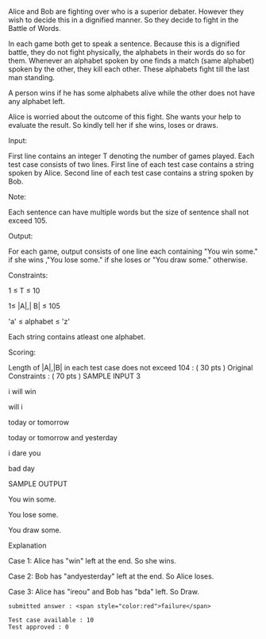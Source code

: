 Alice and Bob are fighting over who is a superior debater. However they wish to decide this in a dignified manner. So they decide to fight in the Battle of Words.

In each game both get to speak a sentence. Because this is a dignified battle, they do not fight physically, the alphabets in their words do so for them. Whenever an alphabet spoken by one finds a match (same alphabet) spoken by the other, they kill each other. These alphabets fight till the last man standing.

A person wins if he has some alphabets alive while the other does not have any alphabet left.

Alice is worried about the outcome of this fight. She wants your help to evaluate the result. So kindly tell her if she wins, loses or draws.

Input:

First line contains an integer T denoting the number of games played.
Each test case consists of two lines. First line of each test case contains a string spoken by Alice.
Second line of each test case contains a string spoken by Bob.

Note:

Each sentence can have multiple words but the size of sentence shall not exceed 105.

Output:

For each game, output consists of one line each containing "You win some." if she wins ,"You lose some." if she loses or "You draw some." otherwise.

Constraints:

1 ≤ T ≤ 10

1≤ |A|,| B| ≤ 105

'a' ≤ alphabet ≤ 'z'

Each string contains atleast one alphabet.

Scoring:

Length of |A|,|B| in each test case does not exceed 104 : ( 30 pts )
Original Constraints : ( 70 pts )
SAMPLE INPUT
3

i will win

will i

today or tomorrow

today or tomorrow and yesterday

i dare you

bad day

SAMPLE OUTPUT

You win some.

You lose some.

You draw some.

Explanation

Case 1: Alice has "win" left at the end. So she wins.

Case 2: Bob has "andyesterday" left at the end. So Alice loses.

Case 3: Alice has "ireou" and Bob has "bda" left. So Draw.

```
submitted answer : <span style="color:red">failure</span>
```

```
Test case available : 10
Test approved : 0
```
